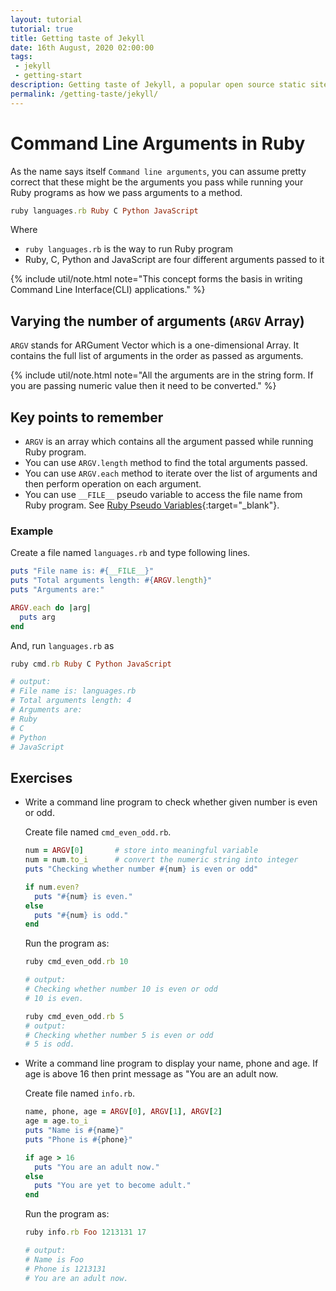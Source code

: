 ```yaml
---
layout: tutorial
tutorial: true
title: Getting taste of Jekyll
date: 16th August, 2020 02:00:00
tags:
 - jekyll
 - getting-start
description: Getting taste of Jekyll, a popular open source static site generator
permalink: /getting-taste/jekyll/
---
```


# Command Line Arguments in Ruby

As the name says itself `Command line arguments`, you can assume pretty correct that these might be the arguments you pass
while running your Ruby programs as how we pass arguments to a method.

```ruby
ruby languages.rb Ruby C Python JavaScript
```

Where
- `ruby languages.rb` is the way to run Ruby program
- Ruby, C, Python and JavaScript are four different arguments passed to it

{% include util/note.html
    note="This concept forms the basis in writing Command Line Interface(CLI) applications."
%}

## Varying the number of arguments (`ARGV` Array)

`ARGV` stands for ARGument Vector which is a one-dimensional Array.
It contains the full list of arguments in the order as passed as arguments.

{% include util/note.html
    note="All the arguments are in the string form. If you are passing numeric value then it need to be converted."
%}

## Key points to remember

- `ARGV` is an array which contains all the argument passed while running Ruby program.
- You can use `ARGV.length` method to find the total arguments passed.
- You can use `ARGV.each` method to iterate over the list of arguments and then perform operation on each argument.
- You can use `__FILE__` pseudo variable to access the file name from Ruby program.
  See [Ruby Pseudo Variables](../variables-constants#ruby-pseudo-variables){:target="_blank"}.

### Example

Create a file named `languages.rb` and type following lines.

```ruby
puts "File name is: #{__FILE__}"
puts "Total arguments length: #{ARGV.length}"
puts "Arguments are:"

ARGV.each do |arg|
  puts arg
end
```

And, run `languages.rb` as

```ruby
ruby cmd.rb Ruby C Python JavaScript

# output:
# File name is: languages.rb
# Total arguments length: 4
# Arguments are:
# Ruby
# C
# Python
# JavaScript
```

## Exercises

- Write a command line program to check whether given number is even or odd.

  Create  file named `cmd_even_odd.rb`.

  ```ruby
  num = ARGV[0]       # store into meaningful variable
  num = num.to_i      # convert the numeric string into integer
  puts "Checking whether number #{num} is even or odd"

  if num.even?
    puts "#{num} is even."
  else
    puts "#{num} is odd."
  end
  ```

  Run the program as:

  ```ruby
  ruby cmd_even_odd.rb 10

  # output:
  # Checking whether number 10 is even or odd
  # 10 is even.

  ruby cmd_even_odd.rb 5
  # output:
  # Checking whether number 5 is even or odd
  # 5 is odd.
  ```

- Write a command line program to display your name, phone and age. If age is above 16 then print message as "You are an adult now.

  Create  file named `info.rb`.

  ```ruby
  name, phone, age = ARGV[0], ARGV[1], ARGV[2]
  age = age.to_i
  puts "Name is #{name}"
  puts "Phone is #{phone}"

  if age > 16
    puts "You are an adult now."
  else
    puts "You are yet to become adult."
  end
  ```

  Run the program as:

  ```ruby
  ruby info.rb Foo 1213131 17

  # output:
  # Name is Foo
  # Phone is 1213131
  # You are an adult now.
  ```
